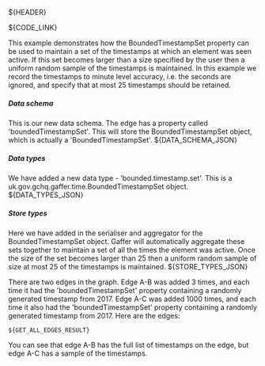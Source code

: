 ${HEADER}

${CODE_LINK}

This example demonstrates how the BoundedTimestampSet property can be used to maintain a set of the timestamps at which an element was seen active. If this set becomes larger than a size specified by the user then a uniform random sample of the timestamps is maintained. In this example we record the timestamps to minute level accuracy, i.e. the seconds are ignored, and specify that at most 25 timestamps should be retained.

##### Data schema
This is our new data schema. The edge has a property called 'boundedTimestampSet'. This will store the BoundedTimestampSet object, which is actually a 'BoundedTimestampSet'.
${DATA_SCHEMA_JSON}

##### Data types
We have added a new data type - 'bounded.timestamp.set'. This is a uk.gov.gchq.gaffer.time.BoundedTimestampSet object.
${DATA_TYPES_JSON}

##### Store types
Here we have added in the serialiser and aggregator for the BoundedTimestampSet object. Gaffer will automatically aggregate these sets together to maintain a set of all the times the element was active. Once the size of the set becomes larger than 25 then a uniform random sample of size at most 25 of the timestamps is maintained.
${STORE_TYPES_JSON}

There are two edges in the graph. Edge A-B was added 3 times, and each time it had the 'boundedTimestampSet' property containing a randomly generated timestamp from 2017. Edge A-C was added 1000 times, and each time it also had the 'boundedTimestampSet' property containing a randomly generated timestamp from 2017. Here are the edges:

```
${GET_ALL_EDGES_RESULT}
```

You can see that edge A-B has the full list of timestamps on the edge, but edge A-C has a sample of the timestamps.
